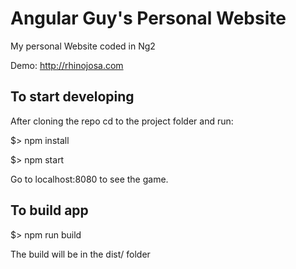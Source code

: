 # Angular Guy's Personal Website

My personal Website coded in Ng2

Demo: http://rhinojosa.com

## To start developing
After cloning the repo cd to the project folder and run:

$> npm install

$> npm start

Go to localhost:8080 to see the game.


## To build app

$> npm run build

The build will be in the dist/ folder